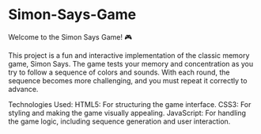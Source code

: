 # Simon-Says-Game
Welcome to the Simon Says Game! 🎮

This project is a fun and interactive implementation of the classic memory game, Simon Says. The game tests your memory and concentration as you try to follow a sequence of colors and sounds. With each round, the sequence becomes more challenging, and you must repeat it correctly to advance.

Technologies Used:
HTML5: For structuring the game interface.
CSS3: For styling and making the game visually appealing.
JavaScript: For handling the game logic, including sequence generation and user interaction.
